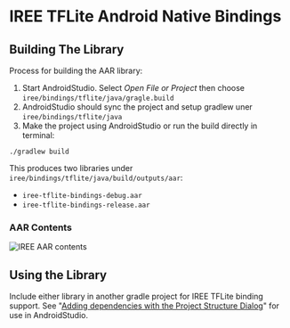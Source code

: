 # IREE TFLite Android Native Bindings

## Building The Library

Process for building the AAR library:

1. Start AndroidStudio. Select _Open File or Project_ then choose `iree/bindings/tflite/java/gragle.build`
2. AndroidStudio should sync the project and setup gradlew uner `iree/bindings/tflite/java`
3. Make the project using AndroidStudio or run the build directly in terminal:
```shell
./gradlew build
```

This produces two libraries under `iree/bindings/tflite/java/build/outputs/aar`:
* `iree-tflite-bindings-debug.aar`
* `iree-tflite-bindings-release.aar`

### AAR Contents

![IREE AAR contents](https://user-images.githubusercontent.com/1041731/121963388-e7680900-cd1e-11eb-89d3-4dee40a42eba.png)

## Using the Library

Include either library in another gradle project for IREE TFLite binding support. See "[Adding dependencies with the Project Structure Dialog](https://developer.android.com/studio/projects/android-library#psd-add-dependencies)" for use in AndroidStudio.
